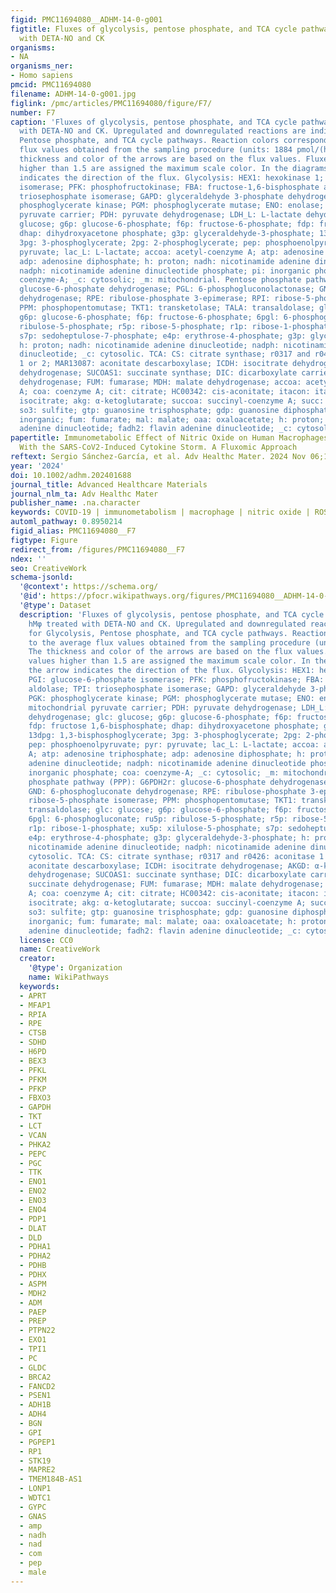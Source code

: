 ```yaml
---
figid: PMC11694080__ADHM-14-0-g001
figtitle: Fluxes of glycolysis, pentose phosphate, and TCA cycle pathways in hMφ treated
  with DETA‐NO and CK
organisms:
- NA
organisms_ner:
- Homo sapiens
pmcid: PMC11694080
filename: ADHM-14-0-g001.jpg
figlink: /pmc/articles/PMC11694080/figure/F7/
number: F7
caption: 'Fluxes of glycolysis, pentose phosphate, and TCA cycle pathways in hMφ treated
  with DETA‐NO and CK. Upregulated and downregulated reactions are indicated for Glycolysis,
  Pentose phosphate, and TCA cycle pathways. Reaction colors correspond to the average
  flux values obtained from the sampling procedure (units: 1884 pmol/(h·cell)). The
  thickness and color of the arrows are based on the flux values. Fluxes with values
  higher than 1.5 are assigned the maximum scale color. In the diagrams, the arrow
  indicates the direction of the flux. Glycolysis: HEX1: hexokinase 1; PGI: glucose‐6‐phosphate
  isomerase; PFK: phosphofructokinase; FBA: fructose‐1,6‐bisphosphate aldolase; TPI:
  triosephosphate isomerase; GAPD: glyceraldehyde 3‐phosphate dehydrogenase; PGK:
  phosphoglycerate kinase; PGM: phosphoglycerate mutase; ENO: enolase; PYRt2m: mitochondrial
  pyruvate carrier; PDH: pyruvate dehydrogenase; LDH_L: L‐lactate dehydrogenase; glc:
  glucose; g6p: glucose‐6‐phosphate; f6p: fructose‐6‐phosphate; fdp: fructose 1,6‐bisphosphate;
  dhap: dihydroxyacetone phosphate; g3p: glyceraldehyde‐3‐phosphate; 13dpg: 1,3‐bisphosphoglycerate;
  3pg: 3‐phosphoglycerate; 2pg: 2‐phosphoglycerate; pep: phosphoenolpyruvate; pyr:
  pyruvate; lac_L: L‐lactate; accoa: acetyl‐coenzyme A; atp: adenosine triphosphate;
  adp: adenosine diphosphate; h: proton; nadh: nicotinamide adenine dinucleotide;
  nadph: nicotinamide adenine dinucleotide phosphate; pi: inorganic phosphate; coa:
  coenzyme‐A; _c: cytosolic; _m: mitochondrial. Pentose phosphate pathway (PPP): G6PDH2r:
  glucose‐6‐phosphate dehydrogenase; PGL: 6‐phosphogluconolactonase; GND: 6‐phosphogluconate
  dehydrogenase; RPE: ribulose‐phosphate 3‐epimerase; RPI: ribose‐5‐phosphate isomerase;
  PPM: phosphopentomutase; TKT1: transketolase; TALA: transaldolase; glc: glucose;
  g6p: glucose‐6‐phosphate; f6p: fructose‐6‐phosphate; 6pgl: 6‐phosphogluconate; ru5p:
  ribulose‐5‐phosphate; r5p: ribose‐5‐phosphate; r1p: ribose‐1‐phosphate; xu5p: xilulose‐5‐phosphate;
  s7p: sedoheptulose‐7‐phosphate; e4p: erythrose‐4‐phosphate; g3p: glyceraldehyde‐3‐phosphate;
  h: proton; nadh: nicotinamide adenine dinucleotide; nadph: nicotinamide adenine
  dinucleotide; _c: cytosolic. TCA: CS: citrate synthase; r0317 and r0426: aconitase
  1 or 2; MAR13087: aconitate descarboxylase; ICDH: isocitrate dehydrogenase; AKGD: α‐ketoglutarate
  dehydrogenase; SUCOAS1: succinate synthase; DIC: dicarboxylate carrier; SUCD1: succinate
  dehydrogenase; FUM: fumarase; MDH: malate dehydrogenase; accoa: acetyl‐coenzyme
  A; coa: coenzyme A; cit: citrate; HC00342: cis‐aconitate; itacon: itaconate; icit:
  isocitrate; akg: α‐ketoglutarate; succoa: succinyl‐coenzyme A; succ: succinate;
  so3: sulfite; gtp: guanosine trisphosphate; gdp: guanosine diphosphate; pi: phosphate
  inorganic; fum: fumarate; mal: malate; oaa: oxaloacetate; h: proton; nadh: nicotinamide
  adenine dinucleotide; fadh2: flavin adenine dinucleotide; _c: cytosolic; _m: mitochondrial'
papertitle: Immunometabolic Effect of Nitric Oxide on Human Macrophages Challenged
  With the SARS‐CoV2‐Induced Cytokine Storm. A Fluxomic Approach
reftext: Sergio Sánchez‐García, et al. Adv Healthc Mater. 2024 Nov 06;14(1).
year: '2024'
doi: 10.1002/adhm.202401688
journal_title: Advanced Healthcare Materials
journal_nlm_ta: Adv Healthc Mater
publisher_name: .na.character
keywords: COVID‐19 | immunometabolism | macrophage | nitric oxide | ROS
automl_pathway: 0.8950214
figid_alias: PMC11694080__F7
figtype: Figure
redirect_from: /figures/PMC11694080__F7
ndex: ''
seo: CreativeWork
schema-jsonld:
  '@context': https://schema.org/
  '@id': https://pfocr.wikipathways.org/figures/PMC11694080__ADHM-14-0-g001.html
  '@type': Dataset
  description: 'Fluxes of glycolysis, pentose phosphate, and TCA cycle pathways in
    hMφ treated with DETA‐NO and CK. Upregulated and downregulated reactions are indicated
    for Glycolysis, Pentose phosphate, and TCA cycle pathways. Reaction colors correspond
    to the average flux values obtained from the sampling procedure (units: 1884 pmol/(h·cell)).
    The thickness and color of the arrows are based on the flux values. Fluxes with
    values higher than 1.5 are assigned the maximum scale color. In the diagrams,
    the arrow indicates the direction of the flux. Glycolysis: HEX1: hexokinase 1;
    PGI: glucose‐6‐phosphate isomerase; PFK: phosphofructokinase; FBA: fructose‐1,6‐bisphosphate
    aldolase; TPI: triosephosphate isomerase; GAPD: glyceraldehyde 3‐phosphate dehydrogenase;
    PGK: phosphoglycerate kinase; PGM: phosphoglycerate mutase; ENO: enolase; PYRt2m:
    mitochondrial pyruvate carrier; PDH: pyruvate dehydrogenase; LDH_L: L‐lactate
    dehydrogenase; glc: glucose; g6p: glucose‐6‐phosphate; f6p: fructose‐6‐phosphate;
    fdp: fructose 1,6‐bisphosphate; dhap: dihydroxyacetone phosphate; g3p: glyceraldehyde‐3‐phosphate;
    13dpg: 1,3‐bisphosphoglycerate; 3pg: 3‐phosphoglycerate; 2pg: 2‐phosphoglycerate;
    pep: phosphoenolpyruvate; pyr: pyruvate; lac_L: L‐lactate; accoa: acetyl‐coenzyme
    A; atp: adenosine triphosphate; adp: adenosine diphosphate; h: proton; nadh: nicotinamide
    adenine dinucleotide; nadph: nicotinamide adenine dinucleotide phosphate; pi:
    inorganic phosphate; coa: coenzyme‐A; _c: cytosolic; _m: mitochondrial. Pentose
    phosphate pathway (PPP): G6PDH2r: glucose‐6‐phosphate dehydrogenase; PGL: 6‐phosphogluconolactonase;
    GND: 6‐phosphogluconate dehydrogenase; RPE: ribulose‐phosphate 3‐epimerase; RPI:
    ribose‐5‐phosphate isomerase; PPM: phosphopentomutase; TKT1: transketolase; TALA:
    transaldolase; glc: glucose; g6p: glucose‐6‐phosphate; f6p: fructose‐6‐phosphate;
    6pgl: 6‐phosphogluconate; ru5p: ribulose‐5‐phosphate; r5p: ribose‐5‐phosphate;
    r1p: ribose‐1‐phosphate; xu5p: xilulose‐5‐phosphate; s7p: sedoheptulose‐7‐phosphate;
    e4p: erythrose‐4‐phosphate; g3p: glyceraldehyde‐3‐phosphate; h: proton; nadh:
    nicotinamide adenine dinucleotide; nadph: nicotinamide adenine dinucleotide; _c:
    cytosolic. TCA: CS: citrate synthase; r0317 and r0426: aconitase 1 or 2; MAR13087:
    aconitate descarboxylase; ICDH: isocitrate dehydrogenase; AKGD: α‐ketoglutarate
    dehydrogenase; SUCOAS1: succinate synthase; DIC: dicarboxylate carrier; SUCD1:
    succinate dehydrogenase; FUM: fumarase; MDH: malate dehydrogenase; accoa: acetyl‐coenzyme
    A; coa: coenzyme A; cit: citrate; HC00342: cis‐aconitate; itacon: itaconate; icit:
    isocitrate; akg: α‐ketoglutarate; succoa: succinyl‐coenzyme A; succ: succinate;
    so3: sulfite; gtp: guanosine trisphosphate; gdp: guanosine diphosphate; pi: phosphate
    inorganic; fum: fumarate; mal: malate; oaa: oxaloacetate; h: proton; nadh: nicotinamide
    adenine dinucleotide; fadh2: flavin adenine dinucleotide; _c: cytosolic; _m: mitochondrial'
  license: CC0
  name: CreativeWork
  creator:
    '@type': Organization
    name: WikiPathways
  keywords:
  - APRT
  - MFAP1
  - RPIA
  - RPE
  - CTSB
  - SDHD
  - H6PD
  - BEX3
  - PFKL
  - PFKM
  - PFKP
  - FBXO3
  - GAPDH
  - TKT
  - LCT
  - VCAN
  - PHKA2
  - PEPC
  - PGC
  - TTK
  - ENO1
  - ENO2
  - ENO3
  - ENO4
  - PDP1
  - DLAT
  - DLD
  - PDHA1
  - PDHA2
  - PDHB
  - PDHX
  - ASPM
  - MDH2
  - ADM
  - PAEP
  - PREP
  - PTPN22
  - EXO1
  - TPI1
  - PC
  - GLDC
  - BRCA2
  - FANCD2
  - PSEN1
  - ADH1B
  - ADH4
  - BGN
  - GPI
  - PGPEP1
  - RP1
  - STK19
  - MAPRE2
  - TMEM184B-AS1
  - LONP1
  - WDTC1
  - GYPC
  - GNAS
  - amp
  - nadh
  - nad
  - com
  - pep
  - male
---
```

